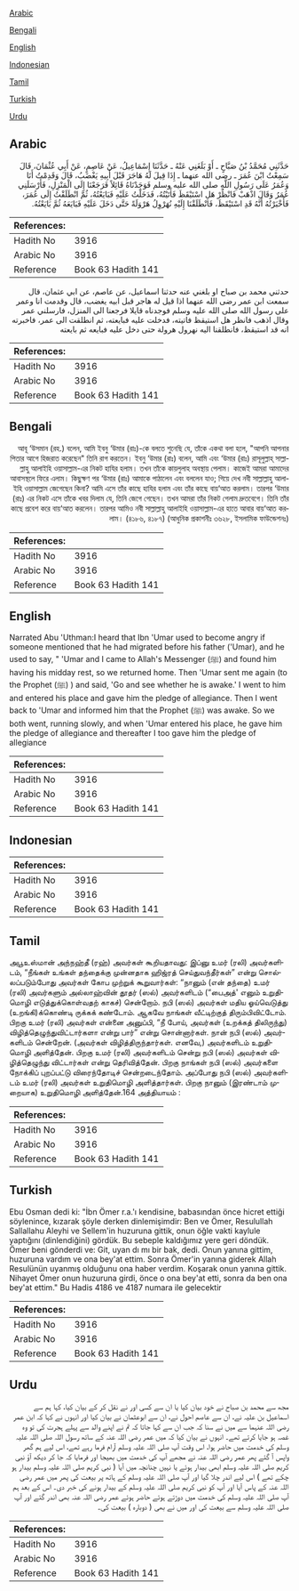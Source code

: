 [Arabic](#arabic)

[Bengali](#bengali)

[English](#english)

[Indonesian](#indonesian)

[Tamil](#tamil)

[Turkish](#turkish)

[Urdu](#urdu)

## Arabic


<div dir="rtl" lang="ar" style={{fontSize:'larger',backgroundColor:'#f8f9fa',padding:20}}>
حَدَّثَنِي مُحَمَّدُ بْنُ صَبَّاحٍ ـ أَوْ بَلَغَنِي عَنْهُ ـ حَدَّثَنَا إِسْمَاعِيلُ، عَنْ عَاصِمٍ، عَنْ أَبِي عُثْمَانَ، قَالَ سَمِعْتُ ابْنَ عُمَرَ ـ رضى الله عنهما ـ إِذَا قِيلَ لَهُ هَاجَرَ قَبْلَ أَبِيهِ يَغْضَبُ، قَالَ وَقَدِمْتُ أَنَا وَعُمَرُ عَلَى رَسُولِ اللَّهِ صلى الله عليه وسلم فَوَجَدْنَاهُ قَائِلاً فَرَجَعْنَا إِلَى الْمَنْزِلِ، فَأَرْسَلَنِي عُمَرُ وَقَالَ اذْهَبْ فَانْظُرْ هَلِ اسْتَيْقَظَ فَأَتَيْتُهُ، فَدَخَلْتُ عَلَيْهِ فَبَايَعْتُهُ، ثُمَّ انْطَلَقْتُ إِلَى عُمَرَ، فَأَخْبَرْتُهُ أَنَّهُ قَدِ اسْتَيْقَظَ، فَانْطَلَقْنَا إِلَيْهِ نُهَرْوِلُ هَرْوَلَةً حَتَّى دَخَلَ عَلَيْهِ فَبَايَعَهُ ثُمَّ بَايَعْتُهُ‏.‏
</div>
<div style={{backgroundColor:'#f8f9fa',padding:20, marginBottom: 10}}><table> <thead> <tr> <th>References:</th> <th></th> </tr> </thead> <tbody><tr><td>Hadith No</td><td>3916</td></tr><tr><td>Arabic No</td><td>3916</td></tr><tr><td>Reference</td><td>Book 63 Hadith 141</td></tr></tbody></table></div>


<div dir="rtl" lang="ar" style={{fontSize:'larger',backgroundColor:'#f8f9fa',padding:20}}>
حدثني محمد بن صباح او بلغني عنه حدثنا اسماعيل، عن عاصم، عن ابي عثمان، قال سمعت ابن عمر رضى الله عنهما اذا قيل له هاجر قبل ابيه يغضب، قال وقدمت انا وعمر على رسول الله صلى الله عليه وسلم فوجدناه قايلا فرجعنا الى المنزل، فارسلني عمر وقال اذهب فانظر هل استيقظ فاتيته، فدخلت عليه فبايعته، ثم انطلقت الى عمر، فاخبرته انه قد استيقظ، فانطلقنا اليه نهرول هرولة حتى دخل عليه فبايعه ثم بايعته
</div>
<div style={{backgroundColor:'#f8f9fa',padding:20, marginBottom: 10}}><table> <thead> <tr> <th>References:</th> <th></th> </tr> </thead> <tbody><tr><td>Hadith No</td><td>3916</td></tr><tr><td>Arabic No</td><td>3916</td></tr><tr><td>Reference</td><td>Book 63 Hadith 141</td></tr></tbody></table></div>

## Bengali


<div dir="rtl" lang="bn" style={{fontSize:'larger',backgroundColor:'#f8f9fa',padding:20}}>
আবূ ‘উসমান (রহ.) বলেন, আমি ইবনু ‘উমার (রাঃ)-কে বলতে শুনেছি যে, তাঁকে একথা বলা হলে, "আপনি আপনার পিতার আগে হিজরাত করেছেন" তিনি রাগ করতেন। ইবনু ‘উমার (রাঃ) বলেন, আমি এবং ‘উমার (রাঃ) রাসূলুল্লাহ্ সাল্লাল্লাহু আলাইহি ওয়াসাল্লাম-এর নিকট হাযির হলাম। তখন তাঁকে কায়লুলাহ অবস্থায় পেলাম। কাজেই আমরা আমাদের আবাসস্থলে ফিরে এলাম। কিছুক্ষণ পর ‘উমার (রাঃ) আমাকে পাঠালেন এবং বললেন যাও; গিয়ে দেখ নবী সাল্লাল্লাহু আলাইহি ওয়াসাল্লাম জেগেছেন কিনা? আমি এসে তাঁর কাছে হাযির হলাম এবং তাঁর কাছে বায়‘আত করলাম। তারপর ‘উমার (রাঃ) এর নিকট এসে তাঁকে খবর দিলাম যে, তিনি জেগে গেছেন। তখন আমরা তাঁর নিকট গেলাম দ্রুতবেগে। তিনি তাঁর কাছে প্রবেশ করে বায়‘আত করলেন। তারপর আমিও নবী সাল্লাল্লাহু আলাইহি ওয়াসাল্লাম-এর হাতে আবার বায়‘আত করলাম। (৪১৮৬, ৪১৮৭) (আধুনিক প্রকাশনীঃ ৩৬২৮, ইসলামিক ফাউন্ডেশনঃ)
</div>
<div style={{backgroundColor:'#f8f9fa',padding:20, marginBottom: 10}}><table> <thead> <tr> <th>References:</th> <th></th> </tr> </thead> <tbody><tr><td>Hadith No</td><td>3916</td></tr><tr><td>Arabic No</td><td>3916</td></tr><tr><td>Reference</td><td>Book 63 Hadith 141</td></tr></tbody></table></div>

## English


<div dir="ltr" lang="en" style={{fontSize:'larger',backgroundColor:'#f8f9fa',padding:20}}>
Narrated Abu 'Uthman:I heard that Ibn 'Umar used to become angry if someone mentioned that he had migrated before his father ('Umar), and he used to say, " 'Umar and I came to Allah's Messenger (ﷺ) and found him having his midday rest, so we returned home. Then 'Umar sent me again (to the Prophet (ﷺ) ) and said, 'Go and see whether he is awake.' I went to him and entered his place and gave him the pledge of allegiance. Then I went back to 'Umar and informed him that the Prophet (ﷺ) was awake. So we both went, running slowly, and when 'Umar entered his place, he gave him the pledge of allegiance and thereafter I too gave him the pledge of allegiance
</div>
<div style={{backgroundColor:'#f8f9fa',padding:20, marginBottom: 10}}><table> <thead> <tr> <th>References:</th> <th></th> </tr> </thead> <tbody><tr><td>Hadith No</td><td>3916</td></tr><tr><td>Arabic No</td><td>3916</td></tr><tr><td>Reference</td><td>Book 63 Hadith 141</td></tr></tbody></table></div>

## Indonesian


<div dir="ltr" lang="id" style={{fontSize:'larger',backgroundColor:'#f8f9fa',padding:20}}>

</div>
<div style={{backgroundColor:'#f8f9fa',padding:20, marginBottom: 10}}><table> <thead> <tr> <th>References:</th> <th></th> </tr> </thead> <tbody><tr><td>Hadith No</td><td>3916</td></tr><tr><td>Arabic No</td><td>3916</td></tr><tr><td>Reference</td><td>Book 63 Hadith 141</td></tr></tbody></table></div>

## Tamil


<div dir="ltr" lang="ta" style={{fontSize:'larger',backgroundColor:'#f8f9fa',padding:20}}>
அபூஉஸ்மான் அந்நஹ்தீ (ரஹ்) அவர்கள் கூறியதாவது: இப்னு உமர் (ரலி) அவர்களிடம், “நீங்கள் உங்கள் தந்தைக்கு முன்னதாக ஹிஜ்ரத் செய்துவந்தீர்கள்” என்று சொல்லப்படும்போது அவர்கள் கோப முற்றுக் கூறுவார்கள்: “நானும் (என் தந்தை) உமர் (ரலி) அவர்களும் அல்லாஹ்வின் தூதர் (ஸல்) அவர்களிடம் (“பைஅத்' எனும் உறுதிமொழி எடுத்துக்கொள்வதற் காகச்) சென்றோம். நபி (ஸல்) அவர்கள் மதிய ஓய்வெடுத்து (உறங்கி)க்கொண்டி ருக்கக் கண்டோம். ஆகவே நாங்கள் வீட்டிற்குத் திரும்பிவிட்டோம். பிறகு உமர் (ரலி) அவர்கள் என்னை அனுப்பி, “நீ போய், அவர்கள் (உறக்கத் திலிருந்து) விழித்தெழுந்துவிட்டார்களா என்று பார்” என்று சொன்னார்கள். நான் நபி (ஸல்) அவர்களிடம் சென்றேன். (அவர்கள் விழித்திருந்தார்கள். எனவே,) அவர்களிடம் உறுதிமொழி அளித்தேன். பிறகு உமர் (ரலி) அவர்களிடம் சென்று நபி (ஸல்) அவர்கள் விழித்தெழுந்து விட்டார்கள் என்று தெரிவித்தேன். பிறகு நாங்கள் நபி (ஸல்) அவர்களை நோக்கிப் புறப்பட்டு விரைந்தோடிச் சென்றடைந்தோம். அப்போது நபி (ஸல்) அவர்களிடம் உமர் (ரலி) அவர்கள் உறுதிமொழி அளித்தார்கள். பிறகு நானும் (இரண்டாம் முறையாக) உறுதிமொழி அளித்தேன்.164 அத்தியாயம் :
</div>
<div style={{backgroundColor:'#f8f9fa',padding:20, marginBottom: 10}}><table> <thead> <tr> <th>References:</th> <th></th> </tr> </thead> <tbody><tr><td>Hadith No</td><td>3916</td></tr><tr><td>Arabic No</td><td>3916</td></tr><tr><td>Reference</td><td>Book 63 Hadith 141</td></tr></tbody></table></div>

## Turkish


<div dir="ltr" lang="tr" style={{fontSize:'larger',backgroundColor:'#f8f9fa',padding:20}}>
Ebu Osman dedi ki: "İbn Ömer r.a.'ı kendisine, babasından önce hicret ettiği söylenince, kızarak şöyle derken dinlemişimdir: Ben ve Ömer, Resulullah Sallallahu Aleyhi ve Sellem'in huzuruna gittik, onun öğle vakti kaylule yaptığını (dinlendiğini) gördük. Bu sebeple kaldığımız yere geri döndük. Ömer beni gönderdi ve: Git, uyan dı mı bir bak, dedi. Onun yanına gittim, huzuruna vardım ve ona bey'at ettim. Sonra Ömer'in yanına giderek Allah Resulünün uyanmış olduğunu ona haber verdim. Koşarak onun yanına gittik. Nihayet Ömer onun huzuruna girdi, önce o ona bey'at etti, sonra da ben ona bey'at ettim." Bu Hadis 4186 ve 4187 numara ile gelecektir
</div>
<div style={{backgroundColor:'#f8f9fa',padding:20, marginBottom: 10}}><table> <thead> <tr> <th>References:</th> <th></th> </tr> </thead> <tbody><tr><td>Hadith No</td><td>3916</td></tr><tr><td>Arabic No</td><td>3916</td></tr><tr><td>Reference</td><td>Book 63 Hadith 141</td></tr></tbody></table></div>

## Urdu


<div dir="rtl" lang="ur" style={{fontSize:'larger',backgroundColor:'#f8f9fa',padding:20}}>
مجھ سے محمد بن صباح نے خود بیان کیا یا ان سے کسی اور نے نقل کر کے بیان کیا، کہا ہم سے اسماعیل بن علیہ نے، ان سے عاصم احول نے، ان سے ابوعثمان نے بیان کیا اور انہوں نے کہا کہ ابن عمر رضی اللہ عنہما سے میں نے سنا کہ جب ان سے کہا جاتا کہ تم نے اپنے والد سے پہلے ہجرت کی تو وہ غصہ ہو جایا کرتے تھے۔ انہوں نے بیان کیا کہ میں عمر رضی اللہ عنہ کے ساتھ رسول اللہ صلی اللہ علیہ وسلم کی خدمت میں حاضر ہوا، اس وقت آپ صلی اللہ علیہ وسلم آرام فرما رہے تھے، اس لیے ہم گھر واپس آ گئے پھر عمر رضی اللہ عنہ نے مجھے آپ کی خدمت میں بھیجا اور فرمایا کہ جا کر دیکھ آؤ نبی کریم صلی اللہ علیہ وسلم ابھی بیدار ہوئے یا نہیں چنانچہ میں آیا ( نبی کریم صلی اللہ علیہ وسلم بیدار ہو چکے تھے ) اس لیے اندر چلا گیا اور آپ صلی اللہ علیہ وسلم کے ہاتھ پر بیعت کی پھر میں عمر رضی اللہ عنہ کے پاس آیا اور آپ کو نبی کریم صلی اللہ علیہ وسلم کے بیدار ہونے کی خبر دی۔ اس کے بعد ہم آپ صلی اللہ علیہ وسلم کی خدمت میں دوڑتے ہوئے حاضر ہوئے عمر رضی اللہ عنہ بھی اندر گئے اور آپ صلی اللہ علیہ وسلم سے بیعت کی اور میں نے بھی ( دوبارہ ) بیعت کی۔
</div>
<div style={{backgroundColor:'#f8f9fa',padding:20, marginBottom: 10}}><table> <thead> <tr> <th>References:</th> <th></th> </tr> </thead> <tbody><tr><td>Hadith No</td><td>3916</td></tr><tr><td>Arabic No</td><td>3916</td></tr><tr><td>Reference</td><td>Book 63 Hadith 141</td></tr></tbody></table></div>